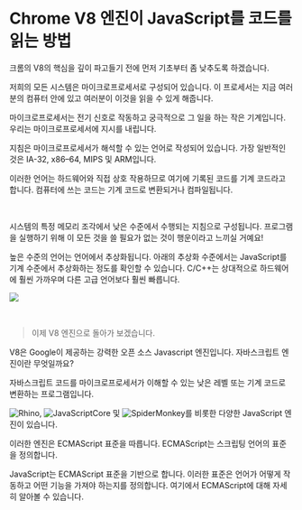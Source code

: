 # Chrome V8 엔진이 JavaScript를 코드를 읽는 방법

크롬의 V8의 핵심을 깊이 파고들기 전에 먼저 기초부터 좀 낮추도록 하겠습니다. 

저희의 모든 시스템은 마이크로프로세서로 구성되어 있습니다. 이 프로세서는 지금 여러분의 컴퓨터 안에 있고 여러분이 이것을 읽을 수 있게 해줍니다.

마이크로프로세서는 전기 신호로 작동하고 궁극적으로 그 일을 하는 작은 기계입니다. 우리는 마이크로프로세서에 지시를 내립니다. 

지침은 마이크로프로세서가 해석할 수 있는 언어로 작성되어 있습니다. 가장 일반적인 것은 IA-32, x86–64, MIPS 및 ARM입니다. 

이러한 언어는 하드웨어와 직접 상호 작용하므로 여기에 기록된 코드를 기계 코드라고 합니다. 컴퓨터에 쓰는 코드는 기계 코드로 변환되거나 컴파일됩니다.

<br>

시스템의 특정 메모리 조각에서 낮은 수준에서 수행되는 지침으로 구성됩니다. 프로그램을 실행하기 위해 이 모든 것을 쓸 필요가 없는 것이 행운이라고 느끼실 거예요!

높은 수준의 언어는 언어에서 추상화됩니다. 아래의 추상화 수준에서는 JavaScript를 기계 수준에서 추상화하는 정도를 확인할 수 있습니다. C/C++는 상대적으로 하드웨어에 훨씬 가까우며 다른 고급 언어보다 훨씬 빠릅니다.

![](https://cdn-images-1.medium.com/max/800/1*Hmr87--VeQ_GyZesKYtEeg.png)

<br>

> 이제 V8 엔진으로 돌아가 보겠습니다. 

V8은 Google이 제공하는 강력한 오픈 소스 Javascript 엔진입니다. 자바스크립트 엔진이란 무엇일까요? 

자바스크립트 코드를 마이크로프로세서가 이해할 수 있는 낮은 레벨 또는 기계 코드로 변환하는 프로그램입니다.

![Rhino](https://en.wikipedia.org/wiki/Rhino_(JavaScript_engine)), ![JavaScriptCore](https://en.wikipedia.org/wiki/WebKit#JavaScriptCore) 및 ![SpiderMonkey](https://en.wikipedia.org/wiki/SpiderMonkey)를 비롯한 다양한 JavaScript 엔진이 있습니다. 

이러한 엔진은 ECMAScript 표준을 따릅니다. ECMAScript는 스크립팅 언어의 표준을 정의합니다. 

JavaScript는 ECMAScript 표준을 기반으로 합니다. 이러한 표준은 언어가 어떻게 작동하고 어떤 기능을 가져야 하는지를 정의합니다. 여기에서 ECMAScript에 대해 자세히 알아볼 수 있습니다.